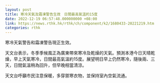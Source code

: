 ```yaml
---
layout: post
title: 寒冷天氣及霜凍警告生效　日間最高氣溫約15度
date: 2022-12-19 06:57:48.000000000 +08:00
link: https://news.rthk.hk/rthk/ch/component/k2/1680433-20221219.htm
categories: rthk
---
```


寒冷天氣警告和霜凍警告現正生效。

天文台表示，冬季季候風正為廣東帶來寒冷及乾燥的天氣。預測本港今日天晴乾燥，早上天氣寒冷，日間最高氣溫約15度。展望明日早上仍然寒冷，隨後兩、三天，日間氣溫稍為回升，但早晚相當清涼。

天文台呼籲市民注意保暖，多穿禦寒衣物，並保持室內空氣流通。
